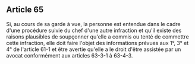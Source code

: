 Article 65
----
Si, au cours de sa garde à vue, la personne est entendue dans le cadre d'une
procédure suivie du chef d'une autre infraction et qu'il existe des raisons
plausibles de soupçonner qu'elle a commis ou tenté de commettre cette
infraction, elle doit faire l'objet des informations prévues aux 1°, 3° et 4° de
l'article 61-1 et être avertie qu'elle a le droit d'être assistée par un avocat
conformément aux articles 63-3-1 à 63-4-3.
